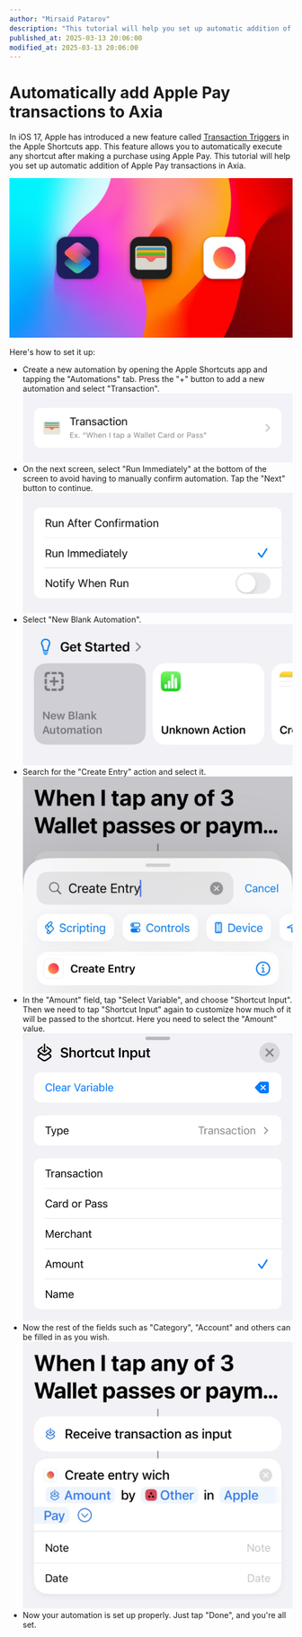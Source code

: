 ```yaml
---
author: "Mirsaid Patarov"
description: "This tutorial will help you set up automatic addition of Apple Pay transactions in Axia"
published_at: 2025-03-13 20:06:00
modified_at: 2025-03-13 20:06:00
---
```


# Automatically add Apple Pay transactions to Axia

In iOS 17, Apple has introduced a new feature called [Transaction Triggers](https://support.apple.com/en-al/guide/shortcuts/apd65c67538a/ios) in the Apple Shortcuts app. This feature allows you to automatically execute any shortcut after making a purchase using Apple Pay. This tutorial will help you set up automatic addition of Apple Pay transactions in Axia.

![Shortcuts+Wallet+Axia=Love](./media/Shortcuts-Wallet-Axia.jpg)

Here's how to set it up:
- Create a new automation by opening the Apple Shortcuts app and tapping the "Automations" tab. Press the "+" button to add a new automation and select "Transaction".
![Add Transaction Trigger](./media/01-transaction-trigger.jpg)
- On the next screen, select "Run Immediately" at the bottom of the screen to avoid having to manually confirm automation. Tap the "Next" button to continue.
![Select Run Immediately](./media/02-run-immediately.jpg)
- Select "New Blank Automation".
![Select New Blank Automation](./media/03-new-blank-automation.jpg)
- Search for the "Create Entry" action and select it.
![Select Axia](./media/04-create-entry.jpg)
- In the "Amount" field, tap "Select Variable", and choose "Shortcut Input". Then we need to tap "Shortcut Input" again to customize how much of it will be passed to the shortcut. Here you need to select the "Amount" value. 
![Setup action](./media/05-shrotcut-input.jpg)
- Now the rest of the fields such as "Category", "Account" and others can be filled in as you wish.
![Final result](./media/06-final-result.jpg)
- Now your automation is set up properly. Just tap "Done", and you're all set.
